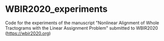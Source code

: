 # WBIR2020_experiments
Code for the experiments of the manuscript "Nonlinear Alignment of Whole Tractograms with the Linear Assignment Problem" submitted to WBIR2020 (https://wbir2020.org)
